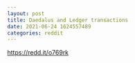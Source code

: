 ```yaml
--- 
layout: post 
title: Daedalus and Ledger transactions 
date: 2021-06-24 1624557489 
categories: reddit 
--- 
```

https://redd.it/o769rk